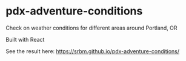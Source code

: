 
# pdx-adventure-conditions
Check on weather conditions for different areas around Portland, OR

Built with React

See the result here: https://srbm.github.io/pdx-adventure-conditions/
